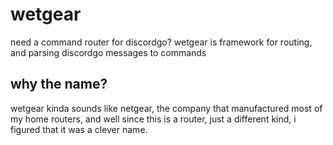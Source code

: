 # wetgear
need a command router for discordgo? wetgear is framework for routing, and parsing discordgo messages to commands

## why the name?
wetgear kinda sounds like netgear, the company that manufactured most of my home routers, and well since this is a router, just a different kind, i figured that it was a clever name.

